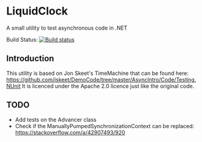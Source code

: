 # LiquidClock
A small utility to test asynchronous code in .NET

Build Status: [![Build status](https://ci.appveyor.com/api/projects/status/mpdke63xfxqnisth/branch/master?svg=true)](https://ci.appveyor.com/project/Pvlerick/liquidclock)

## Introduction
This utility is based on Jon Skeet's TimeMachine that can be found here: https://github.com/jskeet/DemoCode/tree/master/AsyncIntro/Code/Testing.NUnit
It is licenced under the Apache 2.0 licence just like the original code.

## TODO
- Add tests on the Advancer class
- Check if the ManuallyPumpedSynchronizationContext can be replaced: https://stackoverflow.com/a/42907493/920
